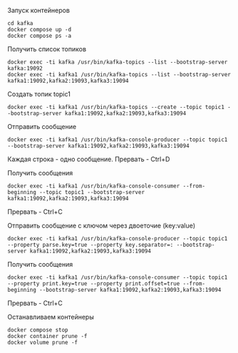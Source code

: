 Запуск контейнеров

```shell
cd kafka
docker compose up -d
docker compose ps -a
```

Получить список топиков

```shell
docker exec -ti kafka /usr/bin/kafka-topics --list --bootstrap-server kafka:19092
docker exec -ti kafka1 /usr/bin/kafka-topics --list --bootstrap-server kafka1:19092,kafka2:19093,kafka3:19094
```

Создать топик topic1

```shell
docker exec -ti kafka1 /usr/bin/kafka-topics --create --topic topic1 --bootstrap-server kafka1:19092,kafka2:19093,kafka3:19094
```

Отправить сообщение

```shell
docker exec -ti kafka1 /usr/bin/kafka-console-producer --topic topic1 --bootstrap-server kafka1:19092,kafka2:19093,kafka3:19094
```

Каждая строка - одно сообщение. Прервать - Ctrl+D

Получить сообщения

```shell
docker exec -ti kafka1 /usr/bin/kafka-console-consumer --from-beginning --topic topic1 --bootstrap-server kafka1:19092,kafka2:19093,kafka3:19094
```

Прервать - Ctrl+C

Отправить сообщение c ключом через двоеточие (key:value)

```shell
docker exec -ti kafka1 /usr/bin/kafka-console-producer --topic topic1 --property parse.key=true --property key.separator=: --bootstrap-server kafka1:19092,kafka2:19093,kafka3:19094
```

Получить сообщения

```shell
docker exec -ti kafka1 /usr/bin/kafka-console-consumer --topic topic1 --property print.key=true --property print.offset=true --from-beginning --bootstrap-server kafka1:19092,kafka2:19093,kafka3:19094
```

Прервать - Ctrl+C

Останавливаем контейнеры

```shell
docker compose stop
docker container prune -f
docker volume prune -f
```
